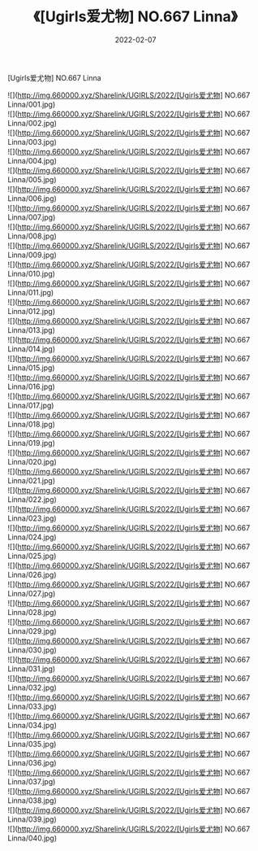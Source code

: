 ﻿---
layout: post
title:  《[Ugirls爱尤物] NO.667 Linna》
date:   2022-02-07
img: http://img.660000.xyz/Sharelink/UGIRLS/2022/[Ugirls爱尤物] NO.667 Linna/000.jpg
categories: [美女, 清纯, 唯美]
---

[Ugirls爱尤物] NO.667 Linna

 ![](http://img.660000.xyz/Sharelink/UGIRLS/2022/[Ugirls爱尤物] NO.667 Linna/001.jpg) <br>![](http://img.660000.xyz/Sharelink/UGIRLS/2022/[Ugirls爱尤物] NO.667 Linna/002.jpg) <br>![](http://img.660000.xyz/Sharelink/UGIRLS/2022/[Ugirls爱尤物] NO.667 Linna/003.jpg) <br>![](http://img.660000.xyz/Sharelink/UGIRLS/2022/[Ugirls爱尤物] NO.667 Linna/004.jpg) <br>![](http://img.660000.xyz/Sharelink/UGIRLS/2022/[Ugirls爱尤物] NO.667 Linna/005.jpg) <br>![](http://img.660000.xyz/Sharelink/UGIRLS/2022/[Ugirls爱尤物] NO.667 Linna/006.jpg) <br>![](http://img.660000.xyz/Sharelink/UGIRLS/2022/[Ugirls爱尤物] NO.667 Linna/007.jpg) <br>![](http://img.660000.xyz/Sharelink/UGIRLS/2022/[Ugirls爱尤物] NO.667 Linna/008.jpg) <br>![](http://img.660000.xyz/Sharelink/UGIRLS/2022/[Ugirls爱尤物] NO.667 Linna/009.jpg) <br>![](http://img.660000.xyz/Sharelink/UGIRLS/2022/[Ugirls爱尤物] NO.667 Linna/010.jpg) <br>![](http://img.660000.xyz/Sharelink/UGIRLS/2022/[Ugirls爱尤物] NO.667 Linna/011.jpg) <br>![](http://img.660000.xyz/Sharelink/UGIRLS/2022/[Ugirls爱尤物] NO.667 Linna/012.jpg) <br>![](http://img.660000.xyz/Sharelink/UGIRLS/2022/[Ugirls爱尤物] NO.667 Linna/013.jpg) <br>![](http://img.660000.xyz/Sharelink/UGIRLS/2022/[Ugirls爱尤物] NO.667 Linna/014.jpg) <br>![](http://img.660000.xyz/Sharelink/UGIRLS/2022/[Ugirls爱尤物] NO.667 Linna/015.jpg) <br>![](http://img.660000.xyz/Sharelink/UGIRLS/2022/[Ugirls爱尤物] NO.667 Linna/016.jpg) <br>![](http://img.660000.xyz/Sharelink/UGIRLS/2022/[Ugirls爱尤物] NO.667 Linna/017.jpg) <br>![](http://img.660000.xyz/Sharelink/UGIRLS/2022/[Ugirls爱尤物] NO.667 Linna/018.jpg) <br>![](http://img.660000.xyz/Sharelink/UGIRLS/2022/[Ugirls爱尤物] NO.667 Linna/019.jpg) <br>![](http://img.660000.xyz/Sharelink/UGIRLS/2022/[Ugirls爱尤物] NO.667 Linna/020.jpg) <br>![](http://img.660000.xyz/Sharelink/UGIRLS/2022/[Ugirls爱尤物] NO.667 Linna/021.jpg) <br>![](http://img.660000.xyz/Sharelink/UGIRLS/2022/[Ugirls爱尤物] NO.667 Linna/022.jpg) <br>![](http://img.660000.xyz/Sharelink/UGIRLS/2022/[Ugirls爱尤物] NO.667 Linna/023.jpg) <br>![](http://img.660000.xyz/Sharelink/UGIRLS/2022/[Ugirls爱尤物] NO.667 Linna/024.jpg) <br>![](http://img.660000.xyz/Sharelink/UGIRLS/2022/[Ugirls爱尤物] NO.667 Linna/025.jpg) <br>![](http://img.660000.xyz/Sharelink/UGIRLS/2022/[Ugirls爱尤物] NO.667 Linna/026.jpg) <br>![](http://img.660000.xyz/Sharelink/UGIRLS/2022/[Ugirls爱尤物] NO.667 Linna/027.jpg) <br>![](http://img.660000.xyz/Sharelink/UGIRLS/2022/[Ugirls爱尤物] NO.667 Linna/028.jpg) <br>![](http://img.660000.xyz/Sharelink/UGIRLS/2022/[Ugirls爱尤物] NO.667 Linna/029.jpg) <br>![](http://img.660000.xyz/Sharelink/UGIRLS/2022/[Ugirls爱尤物] NO.667 Linna/030.jpg) <br>![](http://img.660000.xyz/Sharelink/UGIRLS/2022/[Ugirls爱尤物] NO.667 Linna/031.jpg) <br>![](http://img.660000.xyz/Sharelink/UGIRLS/2022/[Ugirls爱尤物] NO.667 Linna/032.jpg) <br>![](http://img.660000.xyz/Sharelink/UGIRLS/2022/[Ugirls爱尤物] NO.667 Linna/033.jpg) <br>![](http://img.660000.xyz/Sharelink/UGIRLS/2022/[Ugirls爱尤物] NO.667 Linna/034.jpg) <br>![](http://img.660000.xyz/Sharelink/UGIRLS/2022/[Ugirls爱尤物] NO.667 Linna/035.jpg) <br>![](http://img.660000.xyz/Sharelink/UGIRLS/2022/[Ugirls爱尤物] NO.667 Linna/036.jpg) <br>![](http://img.660000.xyz/Sharelink/UGIRLS/2022/[Ugirls爱尤物] NO.667 Linna/037.jpg) <br>![](http://img.660000.xyz/Sharelink/UGIRLS/2022/[Ugirls爱尤物] NO.667 Linna/038.jpg) <br>![](http://img.660000.xyz/Sharelink/UGIRLS/2022/[Ugirls爱尤物] NO.667 Linna/039.jpg) <br>![](http://img.660000.xyz/Sharelink/UGIRLS/2022/[Ugirls爱尤物] NO.667 Linna/040.jpg) <br>